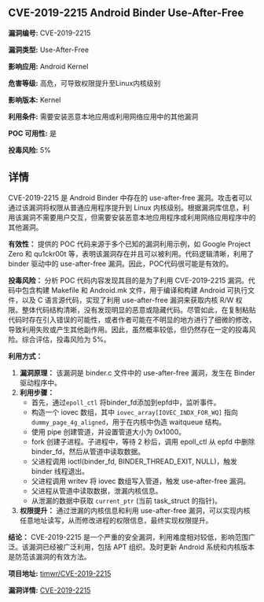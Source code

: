 ## CVE-2019-2215 Android Binder Use-After-Free

**漏洞编号:** CVE-2019-2215

**漏洞类型:** Use-After-Free

**影响应用:** Android Kernel

**危害等级:** 高危，可导致权限提升至Linux内核级别

**影响版本:** Kernel

**利用条件:** 需要安装恶意本地应用或利用网络应用中的其他漏洞

**POC 可用性:** 是

**投毒风险:** 5%

## 详情

CVE-2019-2215 是 Android Binder 中存在的 use-after-free 漏洞。攻击者可以通过该漏洞将权限从普通应用程序提升到 Linux 内核级别。根据漏洞库信息，利用该漏洞不需要用户交互，但需要安装恶意本地应用程序或利用网络应用程序中的其他漏洞。

**有效性：**
提供的 POC 代码来源于多个已知的漏洞利用示例，如 Google Project Zero 和 qu1ckr00t 等，表明该漏洞存在并且可以被利用。代码逻辑清晰，利用了 binder 驱动中的 use-after-free 漏洞。因此，POC代码很可能是有效的。

**投毒风险：**
分析 POC 代码内容发现其目的是为了利用 CVE-2019-2215 漏洞。代码中包含构建 Makefile 和 Android.mk 文件，用于编译和构建 Android 可执行文件，以及 C 语言源代码，实现了利用 use-after-free 漏洞来获取内核 R/W 权限。整体代码结构清晰，没有发现明显的恶意或隐藏代码。尽管如此，在复制粘贴代码时存在引入错误的可能性，或者作者可能在不明显的地方进行了细微的修改，导致利用失败或产生其他副作用。因此，虽然概率较低，但仍然存在一定的投毒风险。综合评估，投毒风险为 5%。

**利用方式：**
1.  **漏洞原理：** 该漏洞是 binder.c 文件中的 use-after-free 漏洞，发生在 Binder 驱动程序中。
2.  **利用步骤：**
    *   首先，通过`epoll_ctl` 将binder_fd添加到epfd中，监听事件。
    *   构造一个 iovec 数组，其中 `iovec_array[IOVEC_INDX_FOR_WQ]` 指向 `dummy_page_4g_aligned`，用于在内核中伪造 waitqueue 结构。
    *   使用 pipe 创建管道，并设置管道大小为 0x1000。
    *   fork 创建子进程。子进程中，等待 2 秒后，调用 epoll_ctl 从 epfd 中删除 binder_fd，然后从管道中读取数据。
    *   父进程调用 ioctl(binder_fd, BINDER_THREAD_EXIT, NULL)，触发 binder 线程退出。
    *   父进程调用 writev 将 iovec 数组写入管道，触发 use-after-free 漏洞。
    *   父进程从管道中读取数据，泄漏内核信息。
    *   从泄漏的数据中获取 `current_ptr` (当前 task_struct 的指针)。
3.  **权限提升：** 通过泄漏的内核信息和利用 use-after-free 漏洞，可以实现内核任意地址读写，从而修改进程的权限信息，最终实现权限提升。

**结论：**
CVE-2019-2215 是一个严重的安全漏洞，利用难度相对较低，影响范围广泛。该漏洞已经被广泛利用，包括 APT 组织。及时更新 Android 系统和内核版本是防范该漏洞的有效方法。

**项目地址:** [timwr/CVE-2019-2215](https://github.com/timwr/CVE-2019-2215)

**漏洞详情:** [CVE-2019-2215](https://nvd.nist.gov/vuln/detail/CVE-2019-2215)